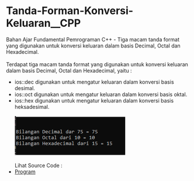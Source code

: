 # Tanda-Forman-Konversi-Keluaran__CPP
Bahan Ajar Fundamental Pemrograman C++ - Tiga macam tanda format yang digunakan untuk konversi keluaran dalam basis Decimal, Octal dan Hexadecimal.<br><br>
Terdapat tiga macam tanda format yang digunakan untuk konversi keluaran dalam basis Decimal, Octal dan Hexadecimal, yaitu : <br>
- ios::dec digunakan untuk mengatur keluaran dalam konversi basis desimal.<br>
- ios::oct digunakan untuk mengatur keluaran dalam konversi basis oktal.<br>
- ios::hex digunakan untuk mengatur keluaran dalam konversi basis heksadesimal.<br><br>
<img src="https://github.com/RizkyKhapidsyah/Tanda-Forman-Konversi-Keluaran__CPP/blob/master/Tanda-Forman-Konversi-Keluaran__CPP/Result/001.PNG"><br><br>
Lihat Source Code : <br>
- <a href="https://github.com/RizkyKhapidsyah/Tanda-Forman-Konversi-Keluaran__CPP/blob/master/Tanda-Forman-Konversi-Keluaran__CPP/Source.cpp">Program</a>
